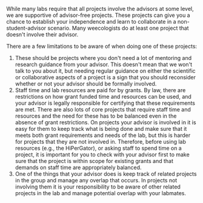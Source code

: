 While many labs require that all projects involve the advisors at some level, we are supportive of advisor-free projects. These projects can give you a chance to establish your independence and learn to collaborate in a non-student-advisor scenario. Many weecologists do at least one project that doesn't involve their advisor.

There are a few limitations to be aware of when doing one of these projects:

1. These should be projects where you don't need a lot of mentoring and research guidance from your advisor. This doesn't mean that we won't talk to you about it, but needing regular guidance on either the scientific or collaborative aspects of a project is a sign that you should reconsider whether or not your advisor should be formally involved.
2. Staff time and lab resources are paid for by grants. By law, there are restrictions on how grant funded time and resources can be used, and your advisor is legally responsible for certifying that these requirements are met. There are also lots of core projects that require staff time and resources and the need for these has to be balanced even in the absence of grant restrictions. On projects your advisor is involved in it is easy for them to keep track what is being done and make sure that it meets both grant requirements and needs of the lab, but this is harder for projects that they are not involved in. Therefore, before using lab resources (e.g., the HiPerGator), or asking staff to spend time on a project, it is important for you to check with your advisor first to make sure that the project is within scope for existing grants and that demands on staff time are appropriately balanced.
3. One of the things that your advisor does is keep track of related projects in the group and manage any overlap that occurs. In projects not involving them it is your responsibility to be aware of other related projects in the lab and manage potential overlap with your labmates.
